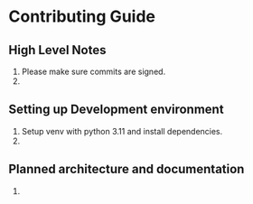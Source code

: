 # Contributing Guide

## High Level Notes
1. Please make sure commits are signed.
2.

## Setting up Development environment
1. Setup venv with python 3.11 and install dependencies.
2.

## Planned architecture and documentation
1.
